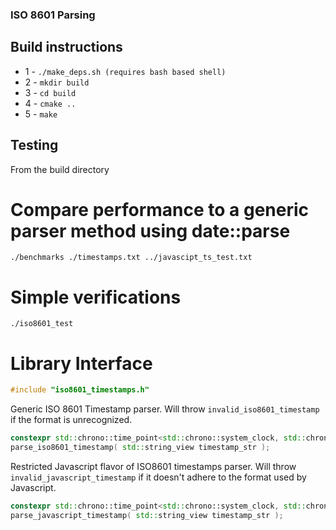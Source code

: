 ### ISO 8601 Parsing

## Build instructions
* 1 - ``` ./make_deps.sh (requires bash based shell) ```
* 2 - ``` mkdir build ```
* 3 - ``` cd build ```
* 4 - ``` cmake .. ```
* 5 - ``` make ```

## Testing
From the build directory

# Compare performance to a generic parser method using date::parse
``` 
./benchmarks ./timestamps.txt ../javascipt_ts_test.txt
``` 
# Simple verifications
```
./iso8601_test
```

# Library Interface
``` C++
#include "iso8601_timestamps.h"
```

Generic ISO 8601 Timestamp parser.  Will throw ```invalid_iso8601_timestamp``` if the format is unrecognized.
``` C++
constexpr std::chrono::time_point<std::chrono::system_clock, std::chrono::milliseconds> 
parse_iso8601_timestamp( std::string_view timestamp_str );
```

Restricted Javascript flavor of ISO8601 timestamps parser.  Will throw ```invalid_javascript_timestamp``` if it doesn't adhere to the format used by Javascript.
``` C++
constexpr std::chrono::time_point<std::chrono::system_clock, std::chrono::milliseconds> 
parse_javascript_timestamp( std::string_view timestamp_str );
```

